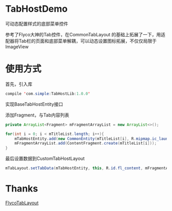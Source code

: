 # TabHostDemo
可动态配置样式的底部菜单控件

参考了Flyco大神的Tab控件，在CommonTabLayout 的基础上拓展了一下，用适配器将Tab栏的页面和底部菜单解耦，可以动态设置图标拓展，不仅仅局限于ImageView

# 使用方式
首先，引入库
``` java
compile 'com.simple:TabHostLib:1.0.0'
```
实现BaseTabHostEntity接口

添加Fragment，与Tab内容列表
``` java
private ArrayList<Fragment> mFragmentArrayList = new ArrayList<>();

for(int i = 0; i < mTitleList.length; i++){
	mTabHostEntity.add(new CommonEntity(mTitleList[i], R.mipmap.ic_launcher_round, R.mipmap.ic_launcher));
	mFragmentArrayList.add(ContentFragment.create(mTitleList[i]));
}
```
最后设置数据到CustomTabHostLayout
``` java
mTabLayout.setTabData(mTabHostEntity, this, R.id.fl_content, mFragmentArrayList);
```
# Thanks
[FlycoTabLayout](https://github.com/H07000223/FlycoTabLayout) 

